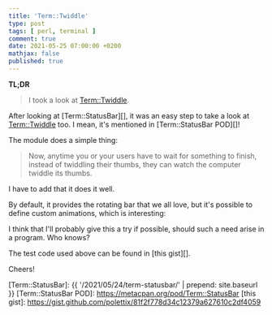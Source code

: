 ```yaml
---
title: 'Term::Twiddle'
type: post
tags: [ perl, terminal ]
comment: true
date: 2021-05-25 07:00:00 +0200
mathjax: false
published: true
---
```


**TL;DR**

> I took a look at [Term::Twiddle][].

After looking at [Term::StatusBar][], it was an easy step to take a look
at [Term::Twiddle][] too. I mean, it's mentioned in [Term::StatusBar
POD][]!

The module does a simple thing:

> Now, anytime you or your users have to wait for something to finish,
> instead of twiddling their thumbs, they can watch the computer twiddle
> its thumbs.

I have to add that it does it well.

By default, it provides the rotating bar that we all love, but it's
possible to define custom animations, which is interesting:

<script id="asciicast-412981" src="https://asciinema.org/a/412981.js" async></script>

I think that I'll probably give this a try if possible, should such a
need arise in a program. Who knows?

The test code used above can be found in [this gist][].

Cheers!

[Term::Twiddle]: https://metacpan.org/pod/Term::Twiddle
[Term::StatusBar]: {{ '/2021/05/24/term-statusbar/' | prepend: site.baseurl }}
[Term::StatusBar POD]: https://metacpan.org/pod/Term::StatusBar
[this gist]: https://gist.github.com/polettix/81f2f778d34c12379a627610c2df4059
